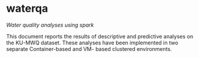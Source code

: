 # waterqa
*Water quality analyses using spark*

This document reports the results of descriptive and predictive analyses on the KU-MWQ
dataset. These analyses have been implemented in two separate Container-based and VM-
based clustered environments.
